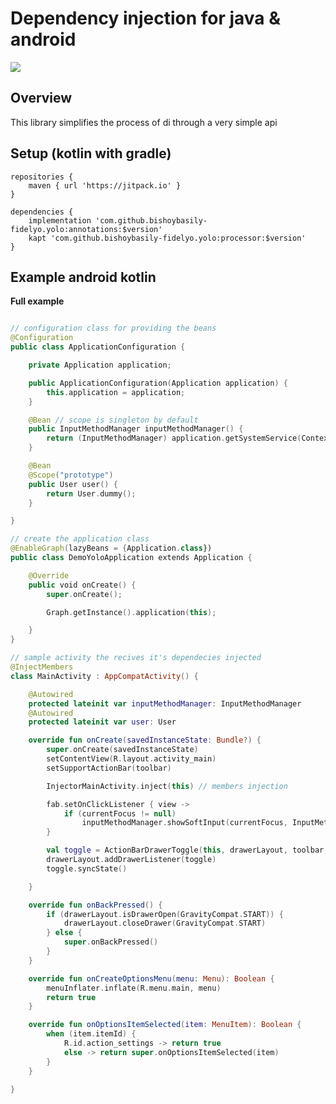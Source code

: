# Dependency injection for java & android

[![](https://jitpack.io/v/bishoybasily-fidelyo/yolo.svg)](https://jitpack.io/#bishoybasily-fidelyo/yolo)

## Overview

This library simplifies the process of di through a very simple api

## Setup (kotlin with gradle)
    repositories {
        maven { url 'https://jitpack.io' }        
    }

    dependencies {
        implementation 'com.github.bishoybasily-fidelyo.yolo:annotations:$version'
        kapt 'com.github.bishoybasily-fidelyo.yolo:processor:$version'
    }

## Example android kotlin

**Full example**
``` kotlin

// configuration class for providing the beans
@Configuration
public class ApplicationConfiguration {

    private Application application;

    public ApplicationConfiguration(Application application) {
        this.application = application;
    }

    @Bean // scope is singleton by default
    public InputMethodManager inputMethodManager() {
        return (InputMethodManager) application.getSystemService(Context.INPUT_METHOD_SERVICE);
    }

    @Bean
    @Scope("prototype")
    public User user() {
        return User.dummy();
    }

}

// create the application class
@EnableGraph(lazyBeans = {Application.class})
public class DemoYoloApplication extends Application {

    @Override
    public void onCreate() {
        super.onCreate();

        Graph.getInstance().application(this);

    }
}

// sample activity the recives it's dependecies injected
@InjectMembers
class MainActivity : AppCompatActivity() {

    @Autowired
    protected lateinit var inputMethodManager: InputMethodManager
    @Autowired
    protected lateinit var user: User

    override fun onCreate(savedInstanceState: Bundle?) {
        super.onCreate(savedInstanceState)
        setContentView(R.layout.activity_main)
        setSupportActionBar(toolbar)

        InjectorMainActivity.inject(this) // members injection

        fab.setOnClickListener { view ->
            if (currentFocus != null)
                inputMethodManager.showSoftInput(currentFocus, InputMethodManager.SHOW_IMPLICIT)
        }

        val toggle = ActionBarDrawerToggle(this, drawerLayout, toolbar, R.string.navigation_drawer_open, R.string.navigation_drawer_close)
        drawerLayout.addDrawerListener(toggle)
        toggle.syncState()

    }

    override fun onBackPressed() {
        if (drawerLayout.isDrawerOpen(GravityCompat.START)) {
            drawerLayout.closeDrawer(GravityCompat.START)
        } else {
            super.onBackPressed()
        }
    }

    override fun onCreateOptionsMenu(menu: Menu): Boolean {
        menuInflater.inflate(R.menu.main, menu)
        return true
    }

    override fun onOptionsItemSelected(item: MenuItem): Boolean {
        when (item.itemId) {
            R.id.action_settings -> return true
            else -> return super.onOptionsItemSelected(item)
        }
    }

} 